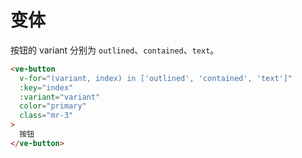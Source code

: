 # 变体

按钮的 variant 分别为 `outlined`、`contained`、`text`。

```html
<ve-button
  v-for="(variant, index) in ['outlined', 'contained', 'text']"
  :key="index"
  :variant="variant"
  color="primary"
  class="mr-3"
>
  按钮
</ve-button>
```